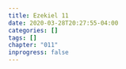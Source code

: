 ```yaml
---
title: Ezekiel 11
date: 2020-03-28T20:27:55-04:00
categories: []
tags: []
chapter: "011"
inprogress: false
---
```


